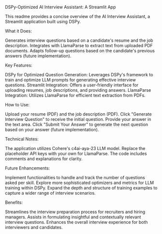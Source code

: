 DSPy-Optimized AI Interview Assistant: A Streamlit App

This readme provides a concise overview of the AI Interview Assistant, a Streamlit application built using DSPy.

What it Does:

Generates interview questions based on a candidate's resume and the job description.
Integrates with LlamaParse to extract text from uploaded PDF documents.
Adapts follow-up questions based on the candidate's previous answers (future implementation).

Key Features:

DSPy for Optimized Question Generation: Leverages DSPy's framework to train and optimize LLM prompts for generating effective interview questions.
Streamlit Integration: Offers a user-friendly interface for uploading resumes, job descriptions, and providing answers.
LlamaParse Integration: Utilizes LlamaParse for efficient text extraction from PDFs.

How to Use:

Upload your resume (PDF) and the job description (PDF).
Click "Generate Interview Question" to receive the initial question.
Provide your answer in the text area.
Click "Submit Your Answer" to generate the next question based on your answer (future implementation).

Technical Notes:

The application utilizes Cohere's c4ai-aya-23 LLM model.
Replace the placeholder API keys with your own for LlamaParse.
The code includes comments and explanations for clarity.

Future Enhancements:

Implement functionalities to handle and track the number of questions asked per skill.
Explore more sophisticated optimizers and metrics for LLM training within DSPy.
Expand the depth and structure of training examples to capture a wider range of interview scenarios.

Benefits:

Streamlines the interview preparation process for recruiters and hiring managers.
Assists in formulating insightful and contextually relevant interview questions.
Enhances the overall interview experience for both interviewers and candidates.
